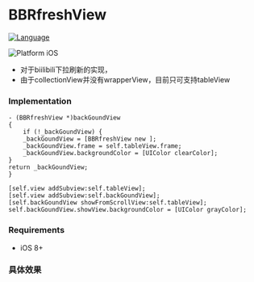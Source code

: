# BBRfreshView

[![Language](https://img.shields.io/badge/language-oc-orange.svg?style=flat)](https://developer.apple.com/oc)

<p align="left">
<img src="https://img.shields.io/badge/platform-iOS-blue.svg?style=flat" alt="Platform iOS" />
</a>
<!-- <a href="https://codebeat.co/projects/github-com-xmartlabs-xlpagertabstrip"><img alt="codebeat badge" src="https://codebeat.co/badges/f32c9ad3-0aa1-4b40-a632-9421211bd39e" /></a> -->
</p>

* 对于biilibili下拉刷新的实现，
* 由于collectionView并没有wrapperView，目前只可支持tableView

### Implementation
    - (BBRfreshView *)backGoundView
    {
        if (!_backGoundView) {
        _backGoundView = [BBRfreshView new ];
        _backGoundView.frame = self.tableView.frame;
        _backGoundView.backgroundColor = [UIColor clearColor];
    }
    return _backGoundView;
    }

    [self.view addSubview:self.tableView];
    [self.view addSubview:self.backGoundView];
    [self.backGoundView showFromScrollView:self.tableView];
    self.backGoundView.showView.backgroundColor = [UIColor grayColor];
### Requirements
* iOS 8+

### 具体效果

